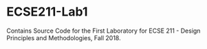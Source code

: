 # ECSE211-Lab1
Contains Source Code for the First Laboratory for ECSE 211 - Design Principles and Methodologies, Fall 2018.
